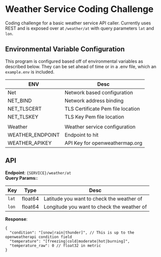 # Weather Service Coding Challenge

Coding challenge for a basic weather service API caller. Currently uses REST and
is exposed over at `/weather/at` with query parameters `lat` and `lon`.

## Environmental Variable Configuration

This program is configured based off of environmental variables as described
below. They can be set ahead of time or in a .env file, which an `example.env`
is included.

| ENV              | Desc                              |
| ---------------- | --------------------------------- |
| Net              | Network based configuration       |
| NET_BIND         | Network address binding           |
| NET_TLSCERT      | TLS Certificate Pem file location |
| NET_TLSKEY       | TLS Key Pem file location         |
|                  |                                   |
| Weather          | Weather service configuration     |
| WEATHER_ENDPOINT | Endpoint to hit                   |
| WEATHER_APIKEY   | API Key for openweathermap.org    |

## API

**Endpoint**: `{SERVICE}/weather/at`  
**Query Params:**:

| Key   | Type    | Desc                                       |
| ----- | ------- | ------------------------------------------ |
| `lat` | float64 | Latitude you want to check the weather of  |
| `lon` | float64 | Longitude you want to check the weather of |

**Response**:

```jsonc
{
  "condition": "[snow|rain|thunder]", // This is up to the openweatherapi condition field
  "temperature": "[freezing|cold|moderate|hot|burning]",
  "temperature_raw": 0 // float32 in metric
}
```
